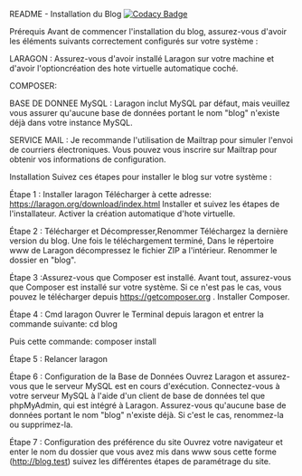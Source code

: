 README - Installation du Blog
[![Codacy Badge](https://app.codacy.com/project/badge/Grade/bd2ecf206a354e9eb2d5a1f64eb74e23)](https://app.codacy.com/gh/Itsatsu/blog/dashboard?utm_source=gh&utm_medium=referral&utm_content=&utm_campaign=Badge_grade)

Prérequis
Avant de commencer l'installation du blog, assurez-vous d'avoir les éléments suivants correctement configurés sur votre système :

LARAGON : Assurez-vous d'avoir installé Laragon sur votre machine et d'avoir l'optioncréation des hote virtuelle automatique coché.

COMPOSER: 

BASE DE DONNEE MySQL : Laragon inclut MySQL par défaut, mais veuillez vous assurer qu'aucune base de données portant le nom "blog" n'existe déjà dans votre instance MySQL.

SERVICE MAIL : Je recommande l'utilisation de Mailtrap pour simuler l'envoi de courriers électroniques. Vous pouvez vous inscrire sur Mailtrap pour obtenir vos informations de configuration.

Installation
Suivez ces étapes pour installer le blog sur votre système :

Étape 1 : Installer laragon
Télécharger à cette adresse: https://laragon.org/download/index.html
Installer et suivez les étapes de l'installateur.
Activer la création automatique d'hote virtuelle.

Étape 2 : Télécharger et Décompresser,Renommer
Téléchargez la dernière version du blog.
Une fois le téléchargement terminé,
Dans le répertoire www de Laragon décompressez le fichier ZIP a l'intérieur.
Renommer le dossier en "blog".

Étape 3 :Assurez-vous que Composer est installé.
Avant tout, assurez-vous que Composer est installé sur votre système.
Si ce n'est pas le cas, vous pouvez le télécharger depuis https://getcomposer.org .
Installer Composer.

Étape 4 : Cmd laragon
Ouvrer le Terminal depuis laragon et entrer la commande suivante:
cd blog

Puis cette commande:
composer install

Étape 5 : Relancer laragon

Étape 6 : Configuration de la Base de Données
Ouvrez Laragon et assurez-vous que le serveur MySQL est en cours d'exécution.
Connectez-vous à votre serveur MySQL à l'aide d'un client de base de données tel que phpMyAdmin, qui est intégré à Laragon. Assurez-vous qu'aucune base de données portant le nom "blog" n'existe déjà. Si c'est le cas, renommez-la ou supprimez-la.

Étape 7 : Configuration des préférence du site
Ouvrez votre navigateur et enter le nom du dossier que vous avez mis dans www sous cette forme (http://blog.test)
suivez les différentes étapes de paramétrage du site.
